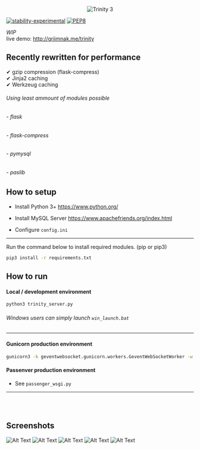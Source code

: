<p align="center">
  <img src="http://i.imgur.com/k8I15Gh.png" alt="Trinity 3"/>
</p>

[![stability-experimental](https://img.shields.io/badge/stability-experimental-orange.svg)](https://github.com/emersion/stability-badges#experimental)
[![PEP8](https://img.shields.io/badge/code%20style-pep8-orange.svg)](https://www.python.org/dev/peps/pep-0008/)

*WIP* <br /> live demo: http://griimnak.me/trinity

Recently rewritten for performance
-------------------
&#10004; gzip compression (flask-compress) <br />
&#10004; Jinja2 caching <br />
&#10004; Werkzeug caching <br />
###### Using least ammount of modules possible
###### - flask
###### - flask-compress
###### - pymysql
###### - paslib

How to setup
-------------------
- Install Python 3+
https://www.python.org/

- Install MySQL Server
https://www.apachefriends.org/index.html

- Configure `config.ini`

--------------------
Run the command below to install required modules. (pip or pip3)

```sh
pip3 install -r requirements.txt
```

How to run
----------------
#### Local / development environment
```sh
python3 trinity_server.py
```
###### Windows users can simply launch `win_launch.bat`
--------------------

#### Gunicorn production environment
```sh
gunicorn3 -k geventwebsocket.gunicorn.workers.GeventWebSocketWorker -w 1 Core:app
```
#### Passenver production environment
- See `passenger_wsgi.py`
----------------

<br /><br />


## Screenshots
![Alt Text](http://image.prntscr.com/image/8c36a0e9d5eb4c3aa23806032e39f341.png)
![Alt Text](http://image.prntscr.com/image/019c80da5c47430d957787dcfeb3fc01.png)
![Alt Text](http://image.prntscr.com/image/e6951df674ed496b827154942bc91f08.png)
![Alt Text](http://image.prntscr.com/image/52f4fd5e66e74fcaad8fe50ca54ae043.png)
![Alt Text](http://image.prntscr.com/image/4ae0d358e96f4048a117dd73f58c4588.png)
